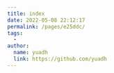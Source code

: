 ```yaml
---
title: index
date: 2022-05-08 22:12:17
permalink: /pages/e25ddc/
tags:
  - 
author: 
  name: yuadh
  link: https://github.com/yuadh
---
```

